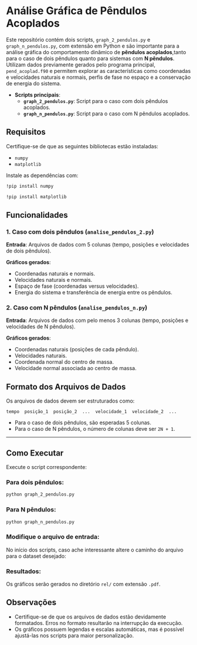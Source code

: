 # Análise Gráfica de Pêndulos Acoplados

Este repositório contém dois scripts, `graph_2_pendulos.py` e `graph_n_pendulos.py`, com extensão em Python e são importante 
para a análise gráfica do comportamento dinâmico de **pêndulos acoplados**,tanto para o caso de dois pêndulos quanto para 
sistemas com **N pêndulos**. Utilizam dados previamente gerados pelo  programa principal, `pend_acoplad.f90` e permitem 
explorar as características como coordenadas e velocidades naturais e normais, perfis de fase no espaço e a conservação de 
energia do sistema.


- **Scripts principais**:
  - **`graph_2_pendulos.py`**: Script para o caso com dois pêndulos acoplados.
  - **`graph_n_pendulos.py`**: Script para o caso com N pêndulos acoplados.

## Requisitos

Certifique-se de que as seguintes bibliotecas estão instaladas:
- `numpy`
- `matplotlib`

Instale as dependências com:
```bash
!pip install numpy
```
```bash
!pip install matplotlib
```

## Funcionalidades

### 1. Caso com dois pêndulos (`analise_pendulos_2.py`)

**Entrada**: Arquivos de dados com 5 colunas (tempo, posições e velocidades de dois pêndulos).

**Gráficos gerados**:
- Coordenadas naturais e normais.
- Velocidades naturais e normais.
- Espaço de fase (coordenadas versus velocidades).
- Energia do sistema e transferência de energia entre os pêndulos.

### 2. Caso com N pêndulos (`analise_pendulos_n.py`)

**Entrada**: Arquivos de dados com pelo menos 3 colunas (tempo, posições e velocidades de N pêndulos).

**Gráficos gerados**:
- Coordenadas naturais (posições de cada pêndulo).
- Velocidades naturais.
- Coordenada normal do centro de massa.
- Velocidade normal associada ao centro de massa.


## Formato dos Arquivos de Dados

Os arquivos de dados devem ser estruturados como:

```
tempo  posição_1  posição_2  ...  velocidade_1  velocidade_2  ...
```

- Para o caso de dois pêndulos, são esperadas 5 colunas.
- Para o caso de N pêndulos, o número de colunas deve ser `2N + 1`.

---

## Como Executar

Execute o script correspondente:

### Para dois pêndulos:
```bash
python graph_2_pendulos.py
```

### Para N pêndulos:
```bash
python graph_n_pendulos.py
```

### Modifique o arquivo de entrada:

No início dos scripts, caso ache interessante altere o caminho do arquivo para o dataset desejado:

### Resultados:

Os gráficos serão gerados no diretório `rel/` com extensão `.pdf`.

## Observações

- Certifique-se de que os arquivos de dados estão devidamente formatados. Erros no formato resultarão na interrupção da execução.
- Os gráficos possuem legendas e escalas automáticas, mas é possível ajustá-las nos scripts para maior personalização.
